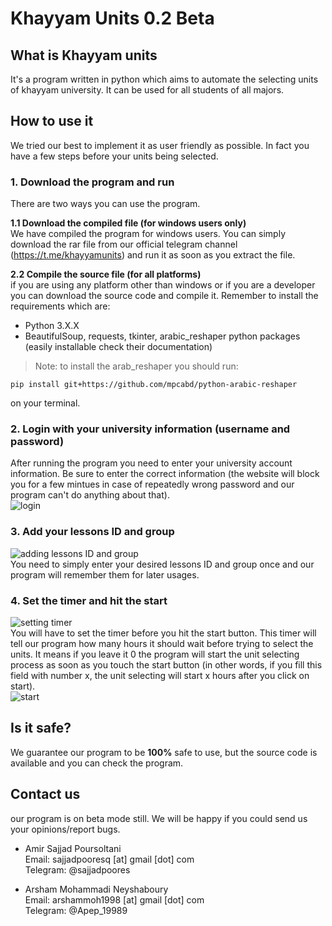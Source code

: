 # Khayyam Units 0.2 Beta

## What is Khayyam units
It's a program written in python which aims to automate the selecting units of khayyam university. It can be used for all students of all majors.

## How to use it
We tried our best to implement it as user friendly as possible. In fact you have a few steps before your units being selected.
  
### 1. Download the program and run  
There are two ways you can use the program.  
  
**1.1 Download the compiled file (for windows users only)**  
We have compiled the program for windows users. You can simply download the rar file from our official telegram channel (https://t.me/khayyamunits) and run it as soon as you extract the file.  
  
**2.2 Compile the source file (for all platforms)**  
if you are using any platform other than windows or if you are a developer you can download the source code and compile it. Remember to install the requirements which are:
 - Python 3.X.X  
 - BeautifulSoup, requests, tkinter, arabic_reshaper python packages (easily installable check their documentation)  
   
 > Note: to install the arab_reshaper you should run:
 ```
 pip install git+https://github.com/mpcabd/python-arabic-reshaper
 ```
 on your terminal.
### 2. Login with your university information (username and password)
After running the program you need to enter your university account information. Be sure to enter the correct information (the website will block you for a few mintues in case of repeatedly wrong password and our program can't do anything about that).  
![login](http://apep.ir/importent/1.jpg)  
### 3. Add your lessons ID and group
![adding lessons ID and group](http://apep.ir/importent/2.jpg)  
You need to simply enter your desired lessons ID and group once and our program will remember them for later usages.
### 4. Set the timer and hit the start
![setting timer](http://apep.ir/importent/3.jpg)  
You will have to set the timer before you hit the start button. This timer will tell our program how many hours it should wait before trying to select the units. It means if you leave it 0 the program will start the unit selecting process as soon as you touch the start button (in other words, if you fill this field with number x, the unit selecting will start x hours after you click on start).  
![start](http://apep.ir/importent/4.jpg)  
## Is it safe?
We guarantee our program to be **100%** safe to use, but the source code is available and you can check the program.

## Contact us
our program is on beta mode still. We will be happy if you could send us your opinions/report bugs.  
- Amir Sajjad Poursoltani  
Email: sajjadpooresq [at] gmail [dot] com  
Telegram: @sajjadpoores  
  
- Arsham Mohammadi Neyshaboury  
Email: arshammoh1998 [at] gmail [dot] com  
Telegram: @Apep_19989
